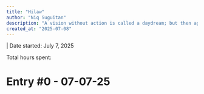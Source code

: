 ```yaml
---
title: "Hilaw"
author: "Niq Suguitan"
description: "A vision without action is called a daydream; but then again, action without a vision is called a nightmare."
created_at: "2025-07-08"
---
```


| Date started: July 7, 2025

Total hours spent:

# Entry #0 - 07-07-25